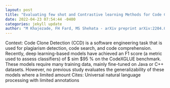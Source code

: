 ```yaml
--- 
layout: post 
title: "Evaluating few shot and Contrastive learning Methods for Code Clone Detection" 
date: 2022-04-23 07:54:44 -0400 
categories: jekyll update 
author: "M Khajezade, FH Fard, MS Shehata - arXiv preprint arXiv:2204.07501, 2022" 
--- 
```

Context: Code Clone Detection (CCD) is a software engineering task that is used for plagiarism detection, code search, and code comprehension. Recently, deep learning-based models have achieved an F1 score (a metric used to assess classifiers) of $ sim $95 % on the CodeXGLUE benchmark. These models require many training data, mainly fine-tuned on Java or C++ datasets. However, no previous study evaluates the generalizability of these models where a limited amount Cites: Universal natural language processing with limited annotations